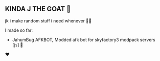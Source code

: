 ## KINDA J THE GOAT 🐐
jk i make random stuff i need whenever 🤷‍♂️

I made so far:
- JahumBug AFKBOT, Modded afk bot for skyfactory3 modpack servers [js] 🌻

♥
<!--
**JAYGOTleakedGUYS/JAYGOTleakedGUYS** is a ✨ _special_ ✨ repository because its `README.md` (this file) appears on your GitHub profile.

Here are some ideas to get you started:

- 🔭 I’m currently working on ...
- 🌱 I’m currently learning ...
- 👯 I’m looking to collaborate on ...
- 🤔 I’m looking for help with ...
- 💬 Ask me about ...
- 📫 How to reach me: ...
- 😄 Pronouns: ...
- ⚡ Fun fact: ...
-->
